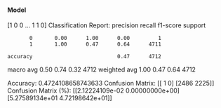 #### Model
[1 0 0 ... 1 1 0]
Classification Report:
              precision    recall  f1-score   support

           0       0.00      1.00      0.00         1
           1       1.00      0.47      0.64      4711

    accuracy                           0.47      4712
   macro avg       0.50      0.74      0.32      4712
weighted avg       1.00      0.47      0.64      4712

Accuracy: 0.4724108658743633
Confusion Matrix:
[[   1    0]
 [2486 2225]]
Confusion Matrix (%):
[[2.12224109e-02 0.00000000e+00]
 [5.27589134e+01 4.72198642e+01]]
